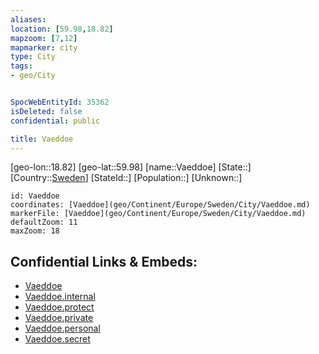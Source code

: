 ```yaml
---
aliases: 
location: [59.98,18.82]
mapzoom: [7,12] 
mapmarker: city 
type: City
tags:
- geo/City


SpocWebEntityId: 35362
isDeleted: false
confidential: public

title: Vaeddoe
---
```

[geo-lon::18.82]
[geo-lat::59.98]
[name::Vaeddoe]
[State::]
[Country::[Sweden](geo/Continent/Europe/Sweden.md)]
[StateId::]
[Population::]
[Unknown::]


```leaflet
id: Vaeddoe
coordinates: [Vaeddoe](geo/Continent/Europe/Sweden/City/Vaeddoe.md)
markerFile: [Vaeddoe](geo/Continent/Europe/Sweden/City/Vaeddoe.md)
defaultZoom: 11 
maxZoom: 18
```


## Confidential Links & Embeds: 
- [Vaeddoe](../../../../../../_public/geo/Continent/Europe/Sweden/City/Vaeddoe.md) 
- [Vaeddoe.internal](../../../../../../_internal/geo/Continent/Europe/Sweden/City/Vaeddoe.internal.md) 
- [Vaeddoe.protect](../../../../../../_protect/geo/Continent/Europe/Sweden/City/Vaeddoe.protect.md) 
- [Vaeddoe.private](../../../../../../_private/geo/Continent/Europe/Sweden/City/Vaeddoe.private.md) 
- [Vaeddoe.personal](../../../../../../_personal/geo/Continent/Europe/Sweden/City/Vaeddoe.personal.md) 
- [Vaeddoe.secret](../../../../../../_secret/geo/Continent/Europe/Sweden/City/Vaeddoe.secret.md) 
